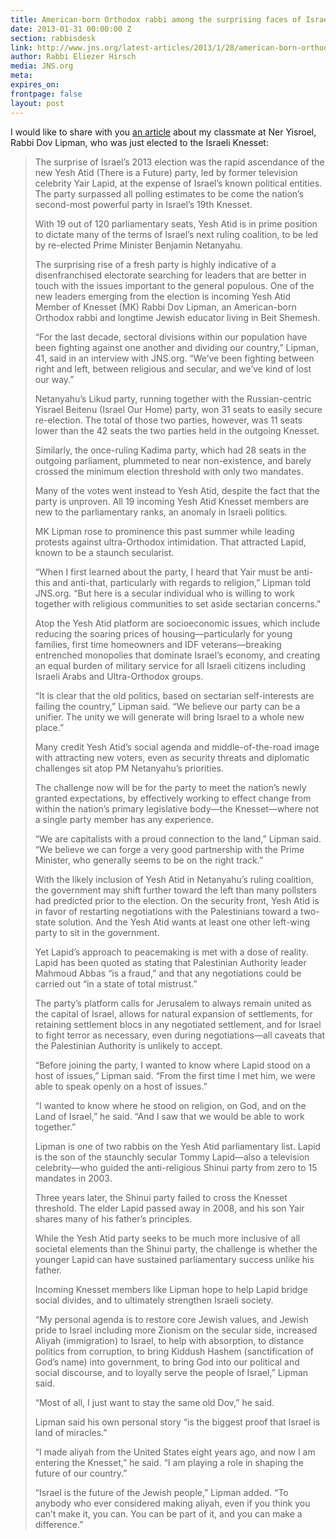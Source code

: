 ```yaml
---
title: American-born Orthodox rabbi among the surprising faces of Israel’s future
date: 2013-01-31 00:00:00 Z
section: rabbisdesk
link: http://www.jns.org/latest-articles/2013/1/28/american-born-orthodox-rabbi-among-the-surprising-faces-of-i.html
author: Rabbi Eliezer Hirsch
media: JNS.org
meta: 
expires_on: 
frontpage: false
layout: post
---
```


I would like to share with you [an article](http://www.jns.org/latest-articles/2013/1/28/american-born-orthodox-rabbi-among-the-surprising-faces-of-i.html) about my classmate at Ner Yisroel, Rabbi Dov Lipman, who was just elected to the Israeli Knesset:

>The surprise of Israel’s 2013 election was the rapid ascendance of the new Yesh Atid (There is a Future) party, led by former television celebrity Yair Lapid, at the expense of Israel’s known political entities. The party surpassed all polling estimates to be come the nation’s second-most powerful party in Israel’s 19th Knesset.
>
>With 19 out of 120 parliamentary seats, Yesh Atid is in prime position to dictate many of the terms of Israel’s next ruling coalition, to be led by re-elected Prime Minister Benjamin Netanyahu.
>
>The surprising rise of a fresh party is highly indicative of a disenfranchised electorate searching for leaders that are better in touch with the issues important to the general populous. One of the new leaders emerging from the election is incoming Yesh Atid Member of Knesset (MK) Rabbi Dov Lipman, an American-born Orthodox rabbi and longtime Jewish educator living in Beit Shemesh.
>
>“For the last decade, sectoral divisions within our population have been fighting against one another and dividing our country,” Lipman, 41, said in an interview with JNS.org. “We’ve been fighting between right and left, between religious and secular, and we’ve kind of lost our way.”
>
>Netanyahu’s Likud party, running together with the Russian-centric Yisrael Beitenu (Israel Our Home) party, won 31 seats to easily secure re-election. The total of those two parties, however, was 11 seats lower than the 42 seats the two parties held in the outgoing Knesset.
>
>Similarly, the once-ruling Kadima party, which had 28 seats in the outgoing parliament, plummeted to near non-existence, and barely crossed the minimum election threshold with only two mandates.
>
>Many of the votes went instead to Yesh Atid, despite the fact that the party is unproven.  All 19 incoming Yesh Atid Knesset members are new to the parliamentary ranks, an anomaly in Israeli politics.
>
>MK Lipman rose to prominence this past summer while leading protests against ultra-Orthodox intimidation. That attracted Lapid, known to be a staunch secularist.
>
>“When I first learned about the party, I heard that Yair must be anti-this and anti-that, particularly with regards to religion,” Lipman told JNS.org. “But here is a secular individual who is willing to work together with religious communities to set aside sectarian concerns.”
>
>Atop the Yesh Atid platform are socioeconomic issues, which include reducing the soaring prices of housing—particularly for young families, first time homeowners and IDF veterans—breaking entrenched monopolies that dominate Israel’s economy, and creating an equal burden of military service for all Israeli citizens including Israeli Arabs and Ultra-Orthodox groups.
>
>“It is clear that the old politics, based on sectarian self-interests are failing the country,” Lipman said. “We believe our party can be a unifier. The unity we will generate will bring Israel to a whole new place.”
>
>Many credit Yesh Atid’s social agenda and middle-of-the-road image with attracting new voters, even as security threats and diplomatic challenges sit atop PM Netanyahu’s priorities.
>
>The challenge now will be for the party to meet the nation’s newly granted expectations, by effectively working to effect change from within the nation’s primary legislative body—the Knesset—where not a single party member has any experience.
>
>“We are capitalists with a proud connection to the land,” Lipman said. “We believe we can forge a very good partnership with the Prime Minister, who generally seems to be on the right track.”
>
>With the likely inclusion of Yesh Atid in Netanyahu’s ruling coalition, the government may shift further toward the left than many pollsters had predicted prior to the election.  On the security front, Yesh Atid is in favor of restarting negotiations with the Palestinians toward a two-state solution.  And the Yesh Atid wants at least one other left-wing party to sit in the government.
>
>Yet Lapid’s approach to peacemaking is met with a dose of reality. Lapid has been quoted as stating that Palestinian Authority leader Mahmoud Abbas “is a fraud,” and that any negotiations could be carried out “in a state of total mistrust.”
>
>The party’s platform calls for Jerusalem to always remain united as the capital of Israel, allows for natural expansion of settlements, for retaining settlement blocs in any negotiated settlement, and for Israel to fight terror as necessary, even during negotiations—all caveats that the Palestinian Authority is unlikely to accept.
>
>“Before joining the party, I wanted to know where Lapid stood on a host of issues,” Lipman said. “From the first time I met him, we were able to speak openly on a host of issues.”
>
>“I wanted to know where he stood on religion, on God, and on the Land of Israel,” he said. “And I saw that we would be able to work together.”
>
>Lipman is one of two rabbis on the Yesh Atid parliamentary list. Lapid is the son of the staunchly secular Tommy Lapid—also a television celebrity—who guided the anti-religious Shinui party from zero to 15 mandates in 2003.
>
>Three years later, the Shinui party failed to cross the Knesset threshold. The elder Lapid passed away in 2008, and his son Yair shares many of his father’s principles.
>
>While the Yesh Atid party seeks to be much more inclusive of all societal elements than the Shinui party, the challenge is whether the younger Lapid can have sustained parliamentary success unlike his father.
>
>Incoming Knesset members like Lipman hope to help Lapid bridge social divides, and to ultimately strengthen Israeli society.
>
>“My personal agenda is to restore core Jewish values, and Jewish pride to Israel including more Zionism on the secular side, increased Aliyah (immigration) to Israel, to help with absorption, to distance politics from corruption, to bring Kiddush Hashem (sanctification of God’s name) into government, to bring God into our political and social discourse, and to loyally serve the people of Israel,” Lipman said.
>
>“Most of all, I just want to stay the same old Dov,” he said.
>
>Lipman said his own personal story “is the biggest proof that Israel is land of miracles.”
>
>“I made aliyah from the United States eight years ago, and now I am entering the Knesset,” he said. “I am playing a role in shaping the future of our country.”
>
>“Israel is the future of the Jewish people,” Lipman added. “To anybody who ever considered making aliyah, even if you think you can’t make it, you can. You can be part of it, and you can make a difference.”
